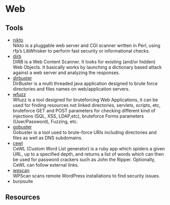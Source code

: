 # Web
## Tools
- [nikto](https://www.kali.org/tools/nikto/) <br>
Nikto is a pluggable web server and CGI scanner written in Perl, using rfp’s LibWhisker to perform fast security or informational checks.
- [dirb](https://www.kali.org/tools/dirb/) <br>
DIRB is a Web Content Scanner. It looks for existing (and/or hidden) Web Objects. It basically works by launching a dictionary based attack against a web server and analyzing the responses.
- [dirbuster](https://www.kali.org/tools/dirbuster/) <br>
DirBuster is a multi threaded java application designed to brute force directories and files names on web/application servers.
- [wfuzz](https://www.kali.org/tools/wfuzz/) <br>
Wfuzz is a tool designed for bruteforcing Web Applications, it can be used for finding resources not linked directories, servlets, scripts, etc, bruteforce GET and POST parameters for checking different kind of injections (SQL, XSS, LDAP,etc), bruteforce Forms parameters (User/Password), Fuzzing, etc.
- [gobuster](https://www.kali.org/tools/gobuster/) <br>
Gobuster is a tool used to brute-force URIs including directories and files as well as DNS subdomains.
- [cewl](https://www.kali.org/tools/cewl/) <br>
CeWL (Custom Word List generator) is a ruby app which spiders a given URL, up to a specified depth, and returns a list of words which can then be used for password crackers such as John the Ripper. Optionally, CeWL can follow external links.
- [wpscan](https://www.kali.org/tools/wpscan/) <br>
WPScan scans remote WordPress installations to find security issues.
- burpsuite

## Resources

